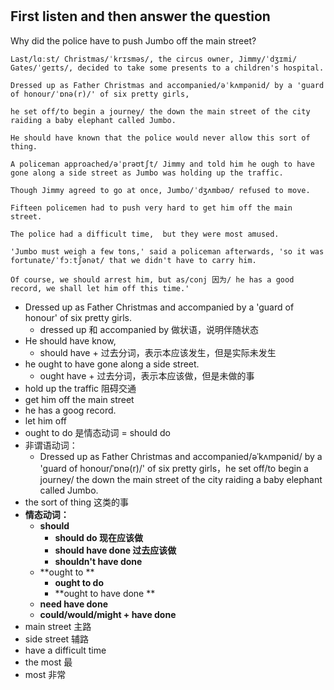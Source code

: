 # 
## First listen and then answer the question
Why did the police have to push Jumbo off the main street?
```
Last/lɑːst/ Christmas/ˈkrɪsməs/, the circus owner, Jimmy/ˈdʒɪmi/ Gates/ˈɡeɪts/, decided to take some presents to a children's hospital.

Dressed up as Father Christmas and accompanied/əˈkʌmpənid/ by a 'guard of honour/ˈɒnə(r)/' of six pretty girls,

he set off/to begin a journey/ the down the main street of the city raiding a baby elephant called Jumbo.

He should have known that the police would never allow this sort of thing.

A policeman approached/əˈprəʊtʃt/ Jimmy and told him he ough to have gone along a side street as Jumbo was holding up the traffic.

Though Jimmy agreed to go at once, Jumbo/ˈdʒʌmbəʊ/ refused to move.

Fifteen policemen had to push very hard to get him off the main street.

The police had a difficult time,  but they were most amused.

'Jumbo must weigh a few tons,' said a policeman afterwards, 'so it was fortunate/ˈfɔːtʃənət/ that we didn't have to carry him. 

Of course, we should arrest him, but as/conj 因为/ he has a good record, we shall let him off this time.'
```

- Dressed up as Father Christmas and accompanied by a 'guard of honour' of six pretty girls.
   - dressed up 和 accompanied by 做状语，说明伴随状态
- He should have know, 
   - should have + 过去分词，表示本应该发生，但是实际未发生
- he ought to have gone along a side street.
   - ought have + 过去分词，表示本应该做，但是未做的事
- hold up the traffic 阻碍交通
- get him off the main street
- he has a goog record. 
- let him off
- ought to do 是情态动词 = should do 
- 非谓语动词：
   - Dressed up as Father Christmas and accompanied/əˈkʌmpənid/ by a 'guard of honour/ˈɒnə(r)/' of six pretty girls，he set off/to begin a journey/ the down the main street of the city raiding a baby elephant called Jumbo.
- the sort of thing 这类的事
- **情态动词：**
   - **should**
      - **should do  现在应该做**
      - **should have done 过去应该做**
      - **shouldn't have done**
   - **ought to **
      - **ought to do**
      - **ought to have done   **
   - **need  have done**
   - **could/would/might + have done**
- main street 主路
- side street 辅路
- have a difficult time 
- the most 最 
- most 非常